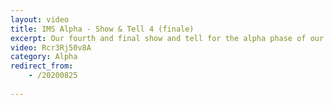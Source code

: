 ```yaml
---
layout: video
title: IMS Alpha - Show & Tell 4 (finale)
excerpt: Our fourth and final show and tell for the alpha phase of our Local Digital funded project exploring income management and ePayment systems. Run on August 25th 2020 at 12:00. 
video: Rcr3Rj50v8A
category: Alpha
redirect_from:
    - /20200825
    
---
```

